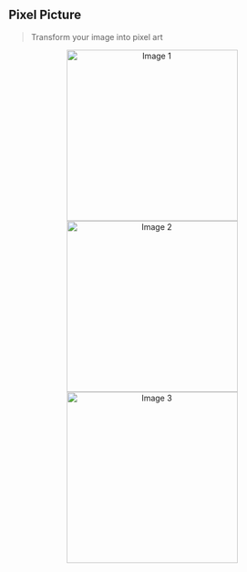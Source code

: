 ## Pixel Picture

> Transform your image into pixel art


<p align="center">
  <img src="https://github.com/user-attachments/assets/b9b1d4c3-e65b-407f-8cae-cc2b6e92f9ab" alt="Image 1" width="300"/>
  <img src="https://github.com/user-attachments/assets/d6ddf06d-0bcc-48da-b5d3-1e0ddc40a791" alt="Image 2" width="300"/>
  <img src="https://github.com/user-attachments/assets/a2fa9608-881c-4537-9613-8724b1e4afa4" alt="Image 3" width="300"/>
</p>
